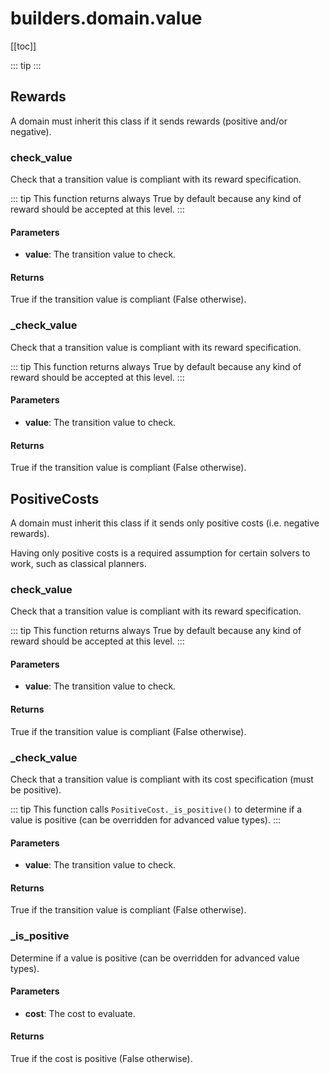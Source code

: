 # builders.domain.value

[[toc]]

::: tip
<skdecide-summary></skdecide-summary>
:::

## Rewards

A domain must inherit this class if it sends rewards (positive and/or negative).

### check\_value <Badge text="Rewards" type="tip"/>

<skdecide-signature name= "check_value" :sig="{'params': [{'name': 'self'}, {'name': 'value', 'annotation': 'TransitionValue[D.T_value]'}], 'return': 'bool'}"></skdecide-signature>

Check that a transition value is compliant with its reward specification.

::: tip
This function returns always True by default because any kind of reward should be accepted at this level.
:::

#### Parameters
- **value**: The transition value to check.

#### Returns
True if the transition value is compliant (False otherwise).

### \_check\_value <Badge text="Rewards" type="tip"/>

<skdecide-signature name= "_check_value" :sig="{'params': [{'name': 'self'}, {'name': 'value', 'annotation': 'TransitionValue[D.T_value]'}], 'return': 'bool'}"></skdecide-signature>

Check that a transition value is compliant with its reward specification.

::: tip
This function returns always True by default because any kind of reward should be accepted at this level.
:::

#### Parameters
- **value**: The transition value to check.

#### Returns
True if the transition value is compliant (False otherwise).

## PositiveCosts

A domain must inherit this class if it sends only positive costs (i.e. negative rewards).

Having only positive costs is a required assumption for certain solvers to work, such as classical planners.

### check\_value <Badge text="Rewards" type="warn"/>

<skdecide-signature name= "check_value" :sig="{'params': [{'name': 'self'}, {'name': 'value', 'annotation': 'TransitionValue[D.T_value]'}], 'return': 'bool'}"></skdecide-signature>

Check that a transition value is compliant with its reward specification.

::: tip
This function returns always True by default because any kind of reward should be accepted at this level.
:::

#### Parameters
- **value**: The transition value to check.

#### Returns
True if the transition value is compliant (False otherwise).

### \_check\_value <Badge text="Rewards" type="warn"/>

<skdecide-signature name= "_check_value" :sig="{'params': [{'name': 'self'}, {'name': 'value', 'annotation': 'TransitionValue[D.T_value]'}], 'return': 'bool'}"></skdecide-signature>

Check that a transition value is compliant with its cost specification (must be positive).

::: tip
This function calls `PositiveCost._is_positive()` to determine if a value is positive (can be overridden for
advanced value types).
:::

#### Parameters
- **value**: The transition value to check.

#### Returns
True if the transition value is compliant (False otherwise).

### \_is\_positive <Badge text="PositiveCosts" type="tip"/>

<skdecide-signature name= "_is_positive" :sig="{'params': [{'name': 'self'}, {'name': 'cost', 'annotation': 'D.T_value'}], 'return': 'bool'}"></skdecide-signature>

Determine if a value is positive (can be overridden for advanced value types).

#### Parameters
- **cost**: The cost to evaluate.

#### Returns
True if the cost is positive (False otherwise).

